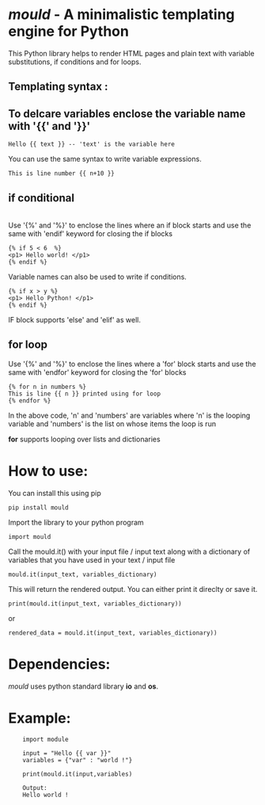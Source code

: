 # <i>mould</i> - A minimalistic templating engine for Python

This Python library helps to render HTML pages and plain text with variable substitutions, if conditions and for loops.


## Templating syntax :

## To delcare variables enclose the variable name with '{{' and '}}'

    Hello {{ text }} -- 'text' is the variable here

You can use the same syntax to write variable expressions.

    This is line number {{ n+10 }}

## <b>if</b> conditional
<br>
Use '{%' and '%}' to enclose the lines where an if block starts and use the same with 'endif' keyword for closing the if blocks

    
    {% if 5 < 6  %}
    <p1> Hello world! </p1>
    {% endif %}
    
Variable names can also be used to write if conditions.

    {% if x > y %}
    <p1> Hello Python! </p1>
    {% endif %}
    
IF block supports 'else' and 'elif' as well.

## <b>for</b> loop

Use '{%' and '%}' to enclose the lines where a 'for' block starts and use the same with 'endfor' keyword for closing the 'for' blocks
    
    {% for n in numbers %}
    This is line {{ n }} printed using for loop
    {% endfor %}

In the above code, 'n' and 'numbers' are variables where 'n' is the looping variable and 'numbers' is the list on whose items the loop is run

<b>for</b> supports looping over lists and dictionaries

# How to use:

You can install this using pip

    pip install mould

Import the library to your python program
    
    import mould

Call the mould.it() with your input file / input text along with a dictionary of variables that you have used in your text / input file

    mould.it(input_text, variables_dictionary)

This will return the rendered output. You can either print it direclty or save it.

    print(mould.it(input_text, variables_dictionary))
or

    rendered_data = mould.it(input_text, variables_dictionary))

# Dependencies:

<i>mould</i> uses python standard library <b>io</b> and <b>os</b>.

# Example:

        import module

        input = "Hello {{ var }}"
        variables = {"var" : "world !"}

        print(mould.it(input,variables)

        Output:
        Hello world !